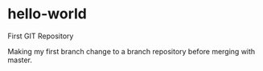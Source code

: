 # hello-world
First GIT Repository

Making my first branch change to a branch repository before merging with master.
